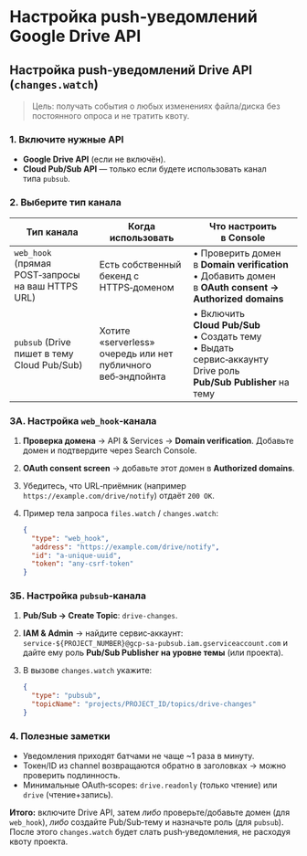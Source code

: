 # Настройка push‑уведомлений Google Drive API



## Настройка push‑уведомлений Drive API (`changes.watch`)

> Цель: получать события о любых изменениях файла/диска без постоянного опроса и не тратить квоту.

### 1. Включите нужные API

* **Google Drive API** (если не включён).
* **Cloud Pub/Sub API** — только если будете использовать канал типа `pubsub`.

### 2. Выберите тип канала

| Тип канала                                        | Когда использовать                                           | Что настроить в Console                                                                                               |
| ------------------------------------------------- | ------------------------------------------------------------ | --------------------------------------------------------------------------------------------------------------------- |
| `web_hook` (прямая POST‑запросы на ваш HTTPS URL) | Есть собственный бекенд с HTTPS‑доменом                      | • Проверить домен в **Domain verification**  <br>• Добавить домен в **OAuth consent → Authorized domains**            |
| `pubsub` (Drive пишет в тему Cloud Pub/Sub)       | Хотите «serverless» очередь или нет публичного веб‑эндпойнта | • Включить **Cloud Pub/Sub** <br>• Создать тему <br>• Выдать сервис‑аккаунту Drive роль **Pub/Sub Publisher** на тему |

### 3А. Настройка `web_hook`‑канала

1. **Проверка домена** → API & Services → **Domain verification**. Добавьте домен и подтвердите через Search Console.
2. **OAuth consent screen** → добавьте этот домен в **Authorized domains**.
3. Убедитесь, что URL‑приёмник (например `https://example.com/drive/notify`) отдаёт `200 OK`.
4. Пример тела запроса `files.watch` / `changes.watch`:

   ```json
   {
     "type": "web_hook",
     "address": "https://example.com/drive/notify",
     "id": "a-unique-uuid",
     "token": "any-csrf-token"
   }
   ```

### 3Б. Настройка `pubsub`‑канала

1. **Pub/Sub → Create Topic**: `drive-changes`.
2. **IAM & Admin** → найдите сервис‑аккаунт:
   `service-${PROJECT_NUMBER}@gcp-sa-pubsub.iam.gserviceaccount.com`
   и дайте ему роль **Pub/Sub Publisher** **на уровне темы** (или проекта).
3. В вызове `changes.watch` укажите:

   ```json
   {
     "type": "pubsub",
     "topicName": "projects/PROJECT_ID/topics/drive-changes"
   }
   ```

### 4. Полезные заметки

* Уведомления приходят батчами не чаще \~1 раза в минуту.
* Токен/ID из channel возвращаются обратно в заголовках → можно проверить подлинность.
* Минимальные OAuth‑scopes: `drive.readonly` (только чтение) или `drive` (чтение+запись).

**Итого:** включите Drive API, затем *либо* проверьте/добавьте домен (для `web_hook`), *либо* создайте Pub/Sub‑тему и назначьте роль (для `pubsub`). После этого `changes.watch` будет слать push‑уведомления, не расходуя квоту проекта.
